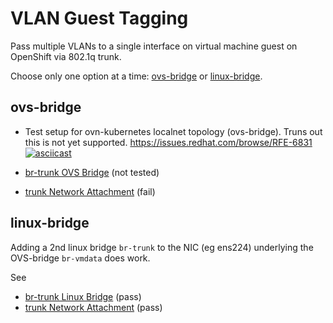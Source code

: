 # VLAN Guest Tagging

Pass multiple VLANs to a single interface on virtual machine guest on OpenShift via 802.1q trunk.

Choose only one option at a time: [ovs-bridge](overlays/ovs-bridge) or [linux-bridge](overlays/linux-bridge).

## ovs-bridge

* Test setup for ovn-kubernetes localnet topology (ovs-bridge). Truns out this is not yet supported. https://issues.redhat.com/browse/RFE-6831
[![asciicast](https://asciinema.org/a/693745.svg)](https://asciinema.org/a/693745)


* [br-trunk OVS Bridge](networking/components/br-trunk/ovs-bridge/) (not tested)
* [trunk Network Attachment](networking/components/trunk/ovs-bridge/) (fail)

## linux-bridge

Adding a 2nd linux bridge `br-trunk` to the NIC (eg ens224) underlying the OVS-bridge `br-vmdata` does work.

See
* [br-trunk Linux Bridge](networking/components/br-trunk/linux-bridge/) (pass)
* [trunk Network Attachment](networking/components/trunk/linux-bridge/) (pass)
